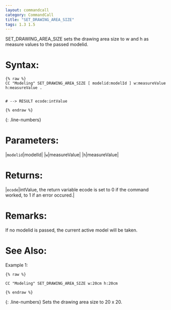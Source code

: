 ```yaml
---
layout: commandcall
category: CommandCall
title: "SET_DRAWING_AREA_SIZE"
tags: 1.3 1.5
---
```


SET_DRAWING_AREA_SIZE sets the drawing area size to w and h as measure values to the passed modelid.

# Syntax:  

```adoscript
{% raw %}
CC "Modeling" SET_DRAWING_AREA_SIZE [ modelid:modelId ] w:measureValue h:measureValue .


# --> RESULT ecode:intValue

{% endraw %}
```
{: .line-numbers}

# Parameters:  

|`modelid`|modelId|
|`w`|measureValue|
|`h`|measureValue|

# Returns:  

|`ecode`|intValue, the return variable ecode is set to 0 if the command worked, to 1 if an error occured.|


# Remarks:

If no modelid is passed, the current active model will be taken.



# See Also:  



Example 1:

```adoscript
{% raw %}

CC "Modeling" SET_DRAWING_AREA_SIZE w:20cm h:20cm

{% endraw %}
```
{: .line-numbers}
Sets the drawing area size to 20 x 20.

